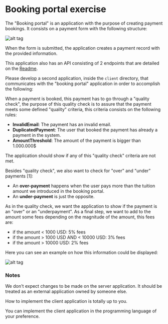 # Booking portal exercise

The "Booking portal" is an application with the purpose of
creating payment bookings. It consists on a payment form with the following structure:

![alt tag](https://s3.amazonaws.com/f.cl.ly/items/3V2d3S1P2R231j3c0H2j/Screen%20Shot%202015-04-09%20at%2001.51.19.png)

When the form is submitted, the application creates a payment record with the provided information.

This application also has an API consisting of 2 endpoints that are detailed on the [Readme](server/README.md).

Please develop a second application, inside the ``client`` directory, that communicates with the "booking portal" application in order to accomplish the following:

When a payment is booked, this payment has to go through a "quality check", the purpose of this quality check is to assure that the payment meets some defined "quality" criteria, this criteria consists on the following rules:

* **InvalidEmail**: The payment has an invalid email.
* **DuplicatedPayment**: The user that booked the payment has already a payment in the system.
* **AmountThreshold**: The amount of the payment is bigger than 1.000.000$

The application should show if any of this "quality check" criteria are not met.

Besides "quality check", we also want to check for "over" and "under" payments [1]:

* An **over-payment** happens when the user pays more than the tuition amount we introduced in the booking portal.
* An **under-payment** is just the opposite.

As in the quality check, we want the application to show if the payment is an "over" or an "underpayment".
As a final step, we want to add to the amount some fees depending on the magnitude of the amount, this fees are:

* if the amount < 1000 USD: 5% fees
* if the amount > 1000 USD AND < 10000 USD: 3% fees
* if the amount > 10000 USD: 2% fees

Here you can see an example on how this information could be displayed:

![alt tag](https://s3.amazonaws.com/f.cl.ly/items/2b2G2P2W1U2l3a0Y3y0F/Screen%20Shot%202015-04-09%20at%2001.38.45.png)

### Notes

We don't expect changes to be made on the server application. It should be treated as an external application owned by someone else.

How to implement the client application is totally up to you.

You can implement the client application in the programming language of your preference.

